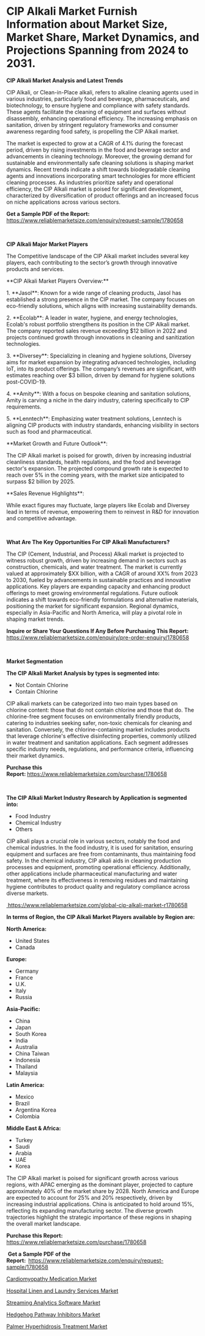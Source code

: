 <p><h1>CIP Alkali Market Furnish Information about Market Size, Market Share, Market Dynamics, and Projections Spanning from 2024 to 2031.</h1></p><p><strong>CIP Alkali Market Analysis and Latest Trends</strong></p>
<p><p>CIP Alkali, or Clean-in-Place alkali, refers to alkaline cleaning agents used in various industries, particularly food and beverage, pharmaceuticals, and biotechnology, to ensure hygiene and compliance with safety standards. These agents facilitate the cleaning of equipment and surfaces without disassembly, enhancing operational efficiency. The increasing emphasis on sanitation, driven by stringent regulatory frameworks and consumer awareness regarding food safety, is propelling the CIP Alkali market.</p><p>The market is expected to grow at a CAGR of 4.1% during the forecast period, driven by rising investments in the food and beverage sector and advancements in cleaning technology. Moreover, the growing demand for sustainable and environmentally safe cleaning solutions is shaping market dynamics. Recent trends indicate a shift towards biodegradable cleaning agents and innovations incorporating smart technologies for more efficient cleaning processes. As industries prioritize safety and operational efficiency, the CIP Alkali market is poised for significant development, characterized by diversification of product offerings and an increased focus on niche applications across various sectors.</p></p>
<p><strong>Get a Sample PDF of the Report:&nbsp;</strong> <a href="https://www.reliablemarketsize.com/enquiry/request-sample/1780658?utm_campaign=1898&utm_medium=2&utm_source=Github&utm_content=ia&utm_term=19122024&utm_id=cip-alkali">https://www.reliablemarketsize.com/enquiry/request-sample/1780658</a></p>
<p>&nbsp;</p>
<p><strong>CIP Alkali Major Market Players</strong></p>
<p><p>The Competitive landscape of the CIP Alkali market includes several key players, each contributing to the sector’s growth through innovative products and services. </p><p>**CIP Alkali Market Players Overview:**</p><p>1. **Jasol**: Known for a wide range of cleaning products, Jasol has established a strong presence in the CIP market. The company focuses on eco-friendly solutions, which aligns with increasing sustainability demands.</p><p>2. **Ecolab**: A leader in water, hygiene, and energy technologies, Ecolab's robust portfolio strengthens its position in the CIP Alkali market. The company reported sales revenue exceeding $12 billion in 2022 and projects continued growth through innovations in cleaning and sanitization technologies.</p><p>3. **Diversey**: Specializing in cleaning and hygiene solutions, Diversey aims for market expansion by integrating advanced technologies, including IoT, into its product offerings. The company’s revenues are significant, with estimates reaching over $3 billion, driven by demand for hygiene solutions post-COVID-19.</p><p>4. **Amity**: With a focus on bespoke cleaning and sanitation solutions, Amity is carving a niche in the dairy industry, catering specifically to CIP requirements. </p><p>5. **Lenntech**: Emphasizing water treatment solutions, Lenntech is aligning CIP products with industry standards, enhancing visibility in sectors such as food and pharmaceutical.</p><p>**Market Growth and Future Outlook**:</p><p>The CIP Alkali market is poised for growth, driven by increasing industrial cleanliness standards, health regulations, and the food and beverage sector's expansion. The projected compound growth rate is expected to reach over 5% in the coming years, with the market size anticipated to surpass $2 billion by 2025.</p><p>**Sales Revenue Highlights**:</p><p>While exact figures may fluctuate, large players like Ecolab and Diversey lead in terms of revenue, empowering them to reinvest in R&D for innovation and competitive advantage.</p></p>
<p>&nbsp;</p>
<p><strong>What Are The Key Opportunities For CIP Alkali Manufacturers?</strong></p>
<p><p>The CIP (Cement, Industrial, and Process) Alkali market is projected to witness robust growth, driven by increasing demand in sectors such as construction, chemicals, and water treatment. The market is currently valued at approximately $XX billion, with a CAGR of around XX% from 2023 to 2030, fueled by advancements in sustainable practices and innovative applications. Key players are expanding capacity and enhancing product offerings to meet growing environmental regulations. Future outlook indicates a shift towards eco-friendly formulations and alternative materials, positioning the market for significant expansion. Regional dynamics, especially in Asia-Pacific and North America, will play a pivotal role in shaping market trends.</p></p>
<p><strong>Inquire or Share Your Questions If Any Before Purchasing This Report:</strong> <a href="https://www.reliablemarketsize.com/enquiry/pre-order-enquiry/1780658?utm_campaign=1898&utm_medium=2&utm_source=Github&utm_content=ia&utm_term=19122024&utm_id=cip-alkali">https://www.reliablemarketsize.com/enquiry/pre-order-enquiry/1780658</a></p>
<p>&nbsp;</p>
<p><strong>Market Segmentation</strong></p>
<p><strong>The CIP Alkali Market Analysis by types is segmented into:</strong></p>
<p><ul><li>Not Contain Chlorine</li><li>Contain Chlorine</li></ul></p>
<p><p>CIP alkali markets can be categorized into two main types based on chlorine content: those that do not contain chlorine and those that do. The chlorine-free segment focuses on environmentally friendly products, catering to industries seeking safer, non-toxic chemicals for cleaning and sanitation. Conversely, the chlorine-containing market includes products that leverage chlorine's effective disinfecting properties, commonly utilized in water treatment and sanitation applications. Each segment addresses specific industry needs, regulations, and performance criteria, influencing their market dynamics.</p></p>
<p><strong>Purchase this Report:&nbsp;</strong><a href="https://www.reliablemarketsize.com/purchase/1780658?utm_campaign=1898&utm_medium=2&utm_source=Github&utm_content=ia&utm_term=19122024&utm_id=cip-alkali">https://www.reliablemarketsize.com/purchase/1780658</a></p>
<p>&nbsp;</p>
<p><strong>The CIP Alkali Market Industry Research by Application is segmented into:</strong></p>
<p><ul><li>Food Industry</li><li>Chemical Industry</li><li>Others</li></ul></p>
<p><p>CIP alkali plays a crucial role in various sectors, notably the food and chemical industries. In the food industry, it is used for sanitation, ensuring equipment and surfaces are free from contaminants, thus maintaining food safety. In the chemical industry, CIP alkali aids in cleaning production processes and equipment, promoting operational efficiency. Additionally, other applications include pharmaceutical manufacturing and water treatment, where its effectiveness in removing residues and maintaining hygiene contributes to product quality and regulatory compliance across diverse markets.</p></p>
<p><a href="https://www.reliablemarketsize.com/global-cip-alkali-market-r1780658?utm_campaign=1898&utm_medium=2&utm_source=Github&utm_content=ia&utm_term=19122024&utm_id=cip-alkali">&nbsp;https://www.reliablemarketsize.com/global-cip-alkali-market-r1780658</a></p>
<p><strong>In terms of Region, the CIP Alkali Market Players available by Region are:</strong></p>
<p>
    <p> <strong> North America: </strong>
        <ul>
            <li>United States</li>
            <li>Canada</li>
        </ul>
        </p> 
    <p> <strong> Europe: </strong>
        <ul>
            <li>Germany</li>
            <li>France</li>
            <li>U.K.</li>
            <li>Italy</li>
            <li>Russia</li>
        </ul>
        </p> 
    <p> <strong> Asia-Pacific: </strong>
        <ul>
            <li>China</li>
            <li>Japan</li>
            <li>South Korea</li>
            <li>India</li>
            <li>Australia</li>
            <li>China Taiwan</li>
            <li>Indonesia</li>
            <li>Thailand</li>
            <li>Malaysia</li>
        </ul>
        </p> 
    <p> <strong> Latin America: </strong>
        <ul>
            <li>Mexico</li>
            <li>Brazil</li>
            <li>Argentina Korea</li>
            <li>Colombia</li>
        </ul>
        </p> 
    <p> <strong> Middle East & Africa: </strong>
        <ul>
            <li>Turkey</li>
            <li>Saudi</li>
            <li>Arabia</li>
            <li>UAE</li>
            <li>Korea</li>
        </ul>
    </p>
    </p>
<p><p>The CIP Alkali market is poised for significant growth across various regions, with APAC emerging as the dominant player, projected to capture approximately 40% of the market share by 2028. North America and Europe are expected to account for 25% and 20% respectively, driven by increasing industrial applications. China is anticipated to hold around 15%, reflecting its expanding manufacturing sector. The diverse growth trajectories highlight the strategic importance of these regions in shaping the overall market landscape.</p></p>
<p><strong>Purchase this Report: </strong><a href="https://www.reliablemarketsize.com/purchase/1780658?utm_campaign=1898&utm_medium=2&utm_source=Github&utm_content=ia&utm_term=19122024&utm_id=cip-alkali">https://www.reliablemarketsize.com/purchase/1780658</a></p>
<p>&nbsp;<strong>Get a Sample PDF of the Report:&nbsp;&nbsp;</strong><a href="https://www.reliablemarketsize.com/enquiry/request-sample/1780658?utm_campaign=1898&utm_medium=2&utm_source=Github&utm_content=ia&utm_term=19122024&utm_id=cip-alkali">https://www.reliablemarketsize.com/enquiry/request-sample/1780658</a></p>
<p><strong></strong></p>
<p><p><a href="https://www.linkedin.com/pulse/cardiomyopathy-medication-market-analysis-present-size-8nzme?utm_campaign=1898&utm_medium=2&utm_source=Github&utm_content=ia&utm_term=19122024&utm_id=cip-alkali">Cardiomyopathy Medication Market</a></p><p><a href="https://www.linkedin.com/pulse/market-dynamics-future-trends-global-hospital-linen-laundry-ulvpe?utm_campaign=1898&utm_medium=2&utm_source=Github&utm_content=ia&utm_term=19122024&utm_id=cip-alkali">Hospital Linen and Laundry Services Market</a></p><p><a href="https://www.linkedin.com/pulse/close-examination-streaming-analytics-software-market-73uve?utm_campaign=1898&utm_medium=2&utm_source=Github&utm_content=ia&utm_term=19122024&utm_id=cip-alkali">Streaming Analytics Software Market</a></p><p><a href="https://www.linkedin.com/pulse/analyzing-hedgehog-pathway-inhibitors-market-trends-size-ehq7e?utm_campaign=1898&utm_medium=2&utm_source=Github&utm_content=ia&utm_term=19122024&utm_id=cip-alkali">Hedgehog Pathway Inhibitors Market</a></p><p><a href="https://www.linkedin.com/pulse/palmer-hyperhidrosis-treatment-market-size-share-analysis-i6vxe?utm_campaign=1898&utm_medium=2&utm_source=Github&utm_content=ia&utm_term=19122024&utm_id=cip-alkali">Palmer Hyperhidrosis Treatment Market</a></p></p>